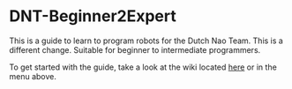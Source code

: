 # DNT-Beginner2Expert
This is a guide to learn to program robots for the Dutch Nao Team. This is a different change. Suitable for beginner to intermediate programmers. 

To get started with the guide, take a look at the wiki located 
[here](https://github.com/IntelligentRoboticsLab/DNT-Beginner2Expert/wiki) or in the menu above.
